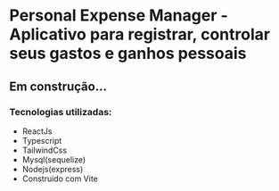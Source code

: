 # Personal Expense Manager - Aplicativo para registrar, controlar seus gastos e ganhos pessoais
## Em construção...

### Tecnologias utilizadas:
- ReactJs
- Typescript
- TailwindCss
- Mysql(sequelize)
- Nodejs(express)
- Construido com Vite
